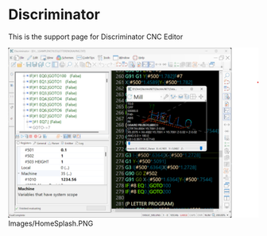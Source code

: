 # Discriminator
This is the support page for Discriminator CNC Editor

![Splash](Images/HomeSplash.PNG)
Images/HomeSplash.PNG
